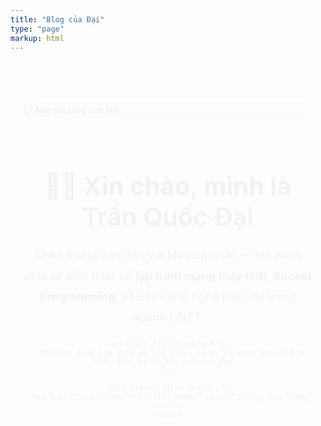 ```yaml
---
title: "Blog của Đại"
type: "page"
markup: html
---
```


<style>
  .intro-section {
    display: flex;
    flex-direction: column;
    align-items: center;
    justify-content: flex-start;
    padding: 40px 20px;
    gap: 30px;
    min-height: 80vh;
  }

  .intro-image {
    width: 100%;
    max-width: 960px;
    border-radius: 12px;
    overflow: hidden;
    box-shadow: 0 4px 12px rgba(0,0,0,0.1);
    animation: fadeInUp 0.8s ease forwards;
    opacity: 0;
  }

  .intro-image img {
    width: 100%;
    height: auto;
    display: block;
  }

  .intro-content {
    max-width: 800px;
    text-align: center;
    animation: fadeInUp 1s ease forwards;
    opacity: 0;
  }

  .intro-title {
    font-size: 2.5rem;
    font-weight: 700;
    margin-bottom: 20px;
  }

  .intro-title span {
    font-weight: 600;
  }

  .intro-lead {
    font-size: 1.15rem;
    line-height: 1.8;
    margin-bottom: 20px;
  }

  .intro-subtext {
    font-size: 1rem;
    opacity: 0.85;
    margin-bottom: 30px;
  }

  .intro-buttons {
    margin-top: 20px;
  }

  .btn {
    display: inline-block;
    padding: 0.7rem 1.4rem;
    font-size: 1rem;
    font-weight: 500;
    border-radius: 6px;
    background-color: #f0f0f0;
    color: inherit;
    text-decoration: none;
    transition: transform 0.3s ease, box-shadow 0.3s ease;
  }

  .btn:hover {
    transform: translateY(-2px);
    box-shadow: 0 6px 12px rgba(0,0,0,0.1);
  }

  @keyframes fadeInUp {
    from {
      transform: translateY(30px);
      opacity: 0;
    }
    to {
      transform: translateY(0);
      opacity: 1;
    }
  }

  @media (max-width: 768px) {
    .intro-title {
      font-size: 2rem;
    }
    .intro-lead {
      font-size: 1.05rem;
    }
  }
</style>

<section class="intro-section">
  <!-- Ảnh bìa -->
  <div class="intro-image">
    <img src="/images/anhtrangtri.jpg" alt="Ảnh bìa blog của Đại" />
  </div>

  <!-- Nội dung giới thiệu -->
  <div class="intro-content">
    <h1 class="intro-title">👨‍💻 Xin chào, mình là <span>Trần Quốc Đại</span></h1>
    <p class="intro-lead">
      Chào mừng bạn đến với blog cá nhân — nơi mình chia sẻ kiến thức về
      <strong>lập trình mạng máy tính</strong>, <strong>Socket Programming</strong>,
      và các công nghệ hiện đại trong ngành CNTT.
    </p>

    <p class="intro-subtext">
      Nếu bạn đang tìm hiểu về lập trình mạng, hy vọng bạn sẽ tìm thấy điều gì đó hữu ích tại đây 💡
    </p>

    <div class="intro-buttons">
      <a href="http://localhost:1313/home/" class="btn">🏡 Vào trang chủ</a>
    </div>
  </div>
</section>